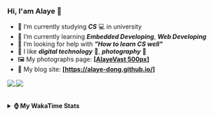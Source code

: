 ### Hi, **I'am Alaye** 👋

- 📖 I’m currently studying ***CS*** 💻 in university
- 🌱 I’m currently learning ***Embedded Developing***, ***Web Developing***
- 🤔 I’m looking for help with ***"How to learn CS well"***
- 🤩 I like ***digital technology*** 📱, ***photography*** 📸
- 🖼️ My photographs page: **[[AlayeVast 500px](https://500px.com.cn/AlayeVast)]**
- 📰 My blog site: **[https://alaye-dong.github.io/]**

<!--
[![Alaye's GitHub stats](https://github-readme-stats.vercel.app/api?username=Alaye-Dong&custom_title=Alaye%20Dong`s%20GitHub%20stats&show_icons=true&rank_icon=percentile&theme=transparent&include_all_commits=true&count_private=true)](https://github.com/anuraghazra/github-readme-stats) 
[![Top Langs](https://github-readme-stats.vercel.app/api/top-langs/?username=Alaye-Dong\&layout=compact&theme=transparent)](https://github.com/anuraghazra/github-readme-stats)
-->
<a href="https://github.com/anuraghazra/github-readme-stats">
  <img height=200 align="center" src="https://github-readme-stats.vercel.app/api?username=Alaye-Dong&custom_title=Alaye%20Dong`s%20GitHub%20stats&show_icons=true&rank_icon=percentile&theme=transparent&include_all_commits=true&count_private=true" />
</a>
<a href="https://github.com/anuraghazra/convoychat">
  <img height=200 align="center" src="https://github-readme-stats.vercel.app/api/top-langs/?username=Alaye-Dong&layout=compact&theme=transparent&include_all_commits=true&count_private=true&langs_count=8&card_width=300" />
</a>

<br />
<br />

<div style="display:none"> 
  <img src="https://visitor-badge.laobi.icu/badge?page_id=Alaye-Dong.Alaye-Dong"/>
</div>
<br />

<details>	
  <summary><b> ⌚ My WakaTime Stats </b></summary>

<br />

<!--START_SECTION:waka-->
![Code Time](http://img.shields.io/badge/Code%20Time-89%20hrs%2026%20mins-blue)

![Profile Views](http://img.shields.io/badge/Profile%20Views-0-blue)

![Lines of code](https://img.shields.io/badge/From%20Hello%20World%20I%27ve%20Written-758.6%20thousand%20lines%20of%20code-blue)

**🐱 My GitHub Data** 

> 📦 33.4 kB Used in GitHub's Storage 
 > 
> 🚫 Not Opted to Hire
 > 
> 📜 10 Public Repositories 
 > 
> 🔑 4 Private Repositories 
 > 
**I'm a Night 🦉** 

```text
🌞 Morning                45 commits          █░░░░░░░░░░░░░░░░░░░░░░░░   05.69 % 
🌆 Daytime                289 commits         █████████░░░░░░░░░░░░░░░░   36.54 % 
🌃 Evening                296 commits         █████████░░░░░░░░░░░░░░░░   37.42 % 
🌙 Night                  161 commits         █████░░░░░░░░░░░░░░░░░░░░   20.35 % 
```
📅 **I'm Most Productive on Sunday** 

```text
Monday                   114 commits         ████░░░░░░░░░░░░░░░░░░░░░   14.41 % 
Tuesday                  91 commits          ███░░░░░░░░░░░░░░░░░░░░░░   11.50 % 
Wednesday                94 commits          ███░░░░░░░░░░░░░░░░░░░░░░   11.88 % 
Thursday                 111 commits         ████░░░░░░░░░░░░░░░░░░░░░   14.03 % 
Friday                   93 commits          ███░░░░░░░░░░░░░░░░░░░░░░   11.76 % 
Saturday                 103 commits         ███░░░░░░░░░░░░░░░░░░░░░░   13.02 % 
Sunday                   185 commits         ██████░░░░░░░░░░░░░░░░░░░   23.39 % 
```


📊 **This Week I Spent My Time On** 

```text
💬 Programming Languages: 
TypeScript               5 hrs 22 mins       █████████░░░░░░░░░░░░░░░░   34.97 % 
Vue.js                   3 hrs 55 mins       ██████░░░░░░░░░░░░░░░░░░░   25.55 % 
C                        1 hr 23 mins        ██░░░░░░░░░░░░░░░░░░░░░░░   09.03 % 
INI                      1 hr 8 mins         ██░░░░░░░░░░░░░░░░░░░░░░░   07.47 % 
Text                     35 mins             █░░░░░░░░░░░░░░░░░░░░░░░░   03.83 % 

🔥 Editors: 
VS Code                  15 hrs 20 mins      █████████████████████████   100.00 % 

🐱‍💻 Projects: 
vue3_admin_template      9 hrs 19 mins       ███████████████░░░░░░░░░░   60.75 % 
ESP32S3-Demo             2 hrs 49 mins       █████░░░░░░░░░░░░░░░░░░░░   18.37 % 
yolov10-main             1 hr 17 mins        ██░░░░░░░░░░░░░░░░░░░░░░░   08.45 % 
240930-173639-esp32s3box 1 hr 6 mins         ██░░░░░░░░░░░░░░░░░░░░░░░   07.17 % 
vue3_admin_template-bj1-m38 mins             █░░░░░░░░░░░░░░░░░░░░░░░░   04.23 % 
```

**I Mostly Code in C** 

```text
C                        7 repos             ████████████░░░░░░░░░░░░░   46.67 % 
TypeScript               2 repos             ███░░░░░░░░░░░░░░░░░░░░░░   13.33 % 
C++                      2 repos             ███░░░░░░░░░░░░░░░░░░░░░░   13.33 % 
SCSS                     1 repo              ██░░░░░░░░░░░░░░░░░░░░░░░   06.67 % 
Python                   1 repo              ██░░░░░░░░░░░░░░░░░░░░░░░   06.67 % 
```



**Timeline**

![Lines of Code chart](https://raw.githubusercontent.com/Alaye-Dong/Alaye-Dong/main/assets/bar_graph.png)


 Last Updated on 02/10/2024 18:46:32 UTC
<!--END_SECTION:waka-->

</details>
